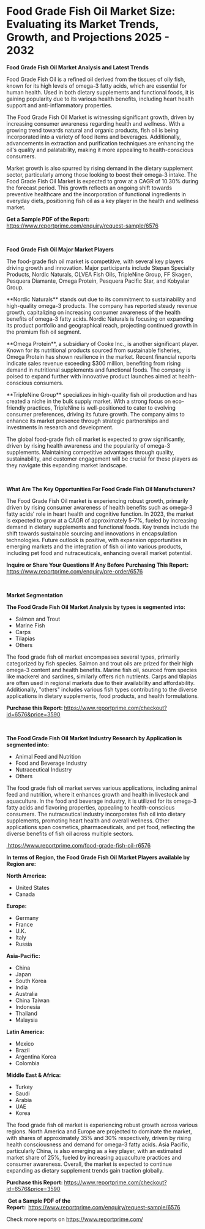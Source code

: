 <p><h1>Food Grade Fish Oil Market Size: Evaluating its Market Trends, Growth, and Projections 2025 - 2032</h1></p><p><strong>Food Grade Fish Oil Market Analysis and Latest Trends</strong></p>
<p><p>Food Grade Fish Oil is a refined oil derived from the tissues of oily fish, known for its high levels of omega-3 fatty acids, which are essential for human health. Used in both dietary supplements and functional foods, it is gaining popularity due to its various health benefits, including heart health support and anti-inflammatory properties.</p><p>The Food Grade Fish Oil Market is witnessing significant growth, driven by increasing consumer awareness regarding health and wellness. With a growing trend towards natural and organic products, fish oil is being incorporated into a variety of food items and beverages. Additionally, advancements in extraction and purification techniques are enhancing the oil's quality and palatability, making it more appealing to health-conscious consumers.</p><p>Market growth is also spurred by rising demand in the dietary supplement sector, particularly among those looking to boost their omega-3 intake. The Food Grade Fish Oil Market is expected to grow at a CAGR of 10.30% during the forecast period. This growth reflects an ongoing shift towards preventive healthcare and the incorporation of functional ingredients in everyday diets, positioning fish oil as a key player in the health and wellness market.</p></p>
<p><strong>Get a Sample PDF of the Report:&nbsp;</strong> <a href="https://www.reportprime.com/enquiry/request-sample/6576?utm_campaign=2515&utm_medium=2&utm_source=Github&utm_content=ia&utm_term=19032025&utm_id=food-grade-fish-oil">https://www.reportprime.com/enquiry/request-sample/6576</a></p>
<p>&nbsp;</p>
<p><strong>Food Grade Fish Oil Major Market Players</strong></p>
<p><p>The food-grade fish oil market is competitive, with several key players driving growth and innovation. Major participants include Stepan Specialty Products, Nordic Naturals, OLVEA Fish Oils, TripleNine Group, FF Skagen, Pesquera Diamante, Omega Protein, Pesquera Pacific Star, and Kobyalar Group.</p><p>**Nordic Naturals** stands out due to its commitment to sustainability and high-quality omega-3 products. The company has reported steady revenue growth, capitalizing on increasing consumer awareness of the health benefits of omega-3 fatty acids. Nordic Naturals is focusing on expanding its product portfolio and geographical reach, projecting continued growth in the premium fish oil segment.</p><p>**Omega Protein**, a subsidiary of Cooke Inc., is another significant player. Known for its nutritional products sourced from sustainable fisheries, Omega Protein has shown resilience in the market. Recent financial reports indicate sales revenue exceeding $300 million, benefiting from rising demand in nutritional supplements and functional foods. The company is poised to expand further with innovative product launches aimed at health-conscious consumers.</p><p>**TripleNine Group** specializes in high-quality fish oil production and has created a niche in the bulk supply market. With a strong focus on eco-friendly practices, TripleNine is well-positioned to cater to evolving consumer preferences, driving its future growth. The company aims to enhance its market presence through strategic partnerships and investments in research and development.</p><p>The global food-grade fish oil market is expected to grow significantly, driven by rising health awareness and the popularity of omega-3 supplements. Maintaining competitive advantages through quality, sustainability, and customer engagement will be crucial for these players as they navigate this expanding market landscape.</p></p>
<p>&nbsp;</p>
<p><strong>What Are The Key Opportunities For Food Grade Fish Oil Manufacturers?</strong></p>
<p><p>The Food Grade Fish Oil market is experiencing robust growth, primarily driven by rising consumer awareness of health benefits such as omega-3 fatty acids' role in heart health and cognitive function. In 2023, the market is expected to grow at a CAGR of approximately 5-7%, fueled by increasing demand in dietary supplements and functional foods. Key trends include the shift towards sustainable sourcing and innovations in encapsulation technologies. Future outlook is positive, with expansion opportunities in emerging markets and the integration of fish oil into various products, including pet food and nutraceuticals, enhancing overall market potential.</p></p>
<p><strong>Inquire or Share Your Questions If Any Before Purchasing This Report:</strong> <a href="https://www.reportprime.com/enquiry/pre-order/6576?utm_campaign=2515&utm_medium=2&utm_source=Github&utm_content=ia&utm_term=19032025&utm_id=food-grade-fish-oil">https://www.reportprime.com/enquiry/pre-order/6576</a></p>
<p>&nbsp;</p>
<p><strong>Market Segmentation</strong></p>
<p><strong>The Food Grade Fish Oil Market Analysis by types is segmented into:</strong></p>
<p><ul><li>Salmon and Trout</li><li>Marine Fish</li><li>Carps</li><li>Tilapias</li><li>Others</li></ul></p>
<p><p>The food grade fish oil market encompasses several types, primarily categorized by fish species. Salmon and trout oils are prized for their high omega-3 content and health benefits. Marine fish oil, sourced from species like mackerel and sardines, similarly offers rich nutrients. Carps and tilapias are often used in regional markets due to their availability and affordability. Additionally, "others" includes various fish types contributing to the diverse applications in dietary supplements, food products, and health formulations.</p></p>
<p><strong>Purchase this Report:&nbsp;</strong><a href="https://www.reportprime.com/checkout?id=6576&price=3590&utm_campaign=2515&utm_medium=2&utm_source=Github&utm_content=ia&utm_term=19032025&utm_id=food-grade-fish-oil">https://www.reportprime.com/checkout?id=6576&price=3590</a></p>
<p>&nbsp;</p>
<p><strong>The Food Grade Fish Oil Market Industry Research by Application is segmented into:</strong></p>
<p><ul><li>Animal Feed and Nutrition</li><li>Food and Beverage Industry</li><li>Nutraceutical Industry</li><li>Others</li></ul></p>
<p><p>The food grade fish oil market serves various applications, including animal feed and nutrition, where it enhances growth and health in livestock and aquaculture. In the food and beverage industry, it is utilized for its omega-3 fatty acids and flavoring properties, appealing to health-conscious consumers. The nutraceutical industry incorporates fish oil into dietary supplements, promoting heart health and overall wellness. Other applications span cosmetics, pharmaceuticals, and pet food, reflecting the diverse benefits of fish oil across multiple sectors.</p></p>
<p><a href="https://www.reportprime.com/food-grade-fish-oil-r6576?utm_campaign=2515&utm_medium=2&utm_source=Github&utm_content=ia&utm_term=19032025&utm_id=food-grade-fish-oil">&nbsp;https://www.reportprime.com/food-grade-fish-oil-r6576</a></p>
<p><strong>In terms of Region, the Food Grade Fish Oil Market Players available by Region are:</strong></p>
<p>
    <p> <strong> North America: </strong>
        <ul>
            <li>United States</li>
            <li>Canada</li>
        </ul>
        </p> 
    <p> <strong> Europe: </strong>
        <ul>
            <li>Germany</li>
            <li>France</li>
            <li>U.K.</li>
            <li>Italy</li>
            <li>Russia</li>
        </ul>
        </p> 
    <p> <strong> Asia-Pacific: </strong>
        <ul>
            <li>China</li>
            <li>Japan</li>
            <li>South Korea</li>
            <li>India</li>
            <li>Australia</li>
            <li>China Taiwan</li>
            <li>Indonesia</li>
            <li>Thailand</li>
            <li>Malaysia</li>
        </ul>
        </p> 
    <p> <strong> Latin America: </strong>
        <ul>
            <li>Mexico</li>
            <li>Brazil</li>
            <li>Argentina Korea</li>
            <li>Colombia</li>
        </ul>
        </p> 
    <p> <strong> Middle East & Africa: </strong>
        <ul>
            <li>Turkey</li>
            <li>Saudi</li>
            <li>Arabia</li>
            <li>UAE</li>
            <li>Korea</li>
        </ul>
    </p>
    </p>
<p><p>The food grade fish oil market is experiencing robust growth across various regions. North America and Europe are projected to dominate the market, with shares of approximately 35% and 30% respectively, driven by rising health consciousness and demand for omega-3 fatty acids. Asia Pacific, particularly China, is also emerging as a key player, with an estimated market share of 25%, fueled by increasing aquaculture practices and consumer awareness. Overall, the market is expected to continue expanding as dietary supplement trends gain traction globally.</p></p>
<p><strong>Purchase this Report: </strong><a href="https://www.reportprime.com/checkout?id=6576&price=3590&utm_campaign=2515&utm_medium=2&utm_source=Github&utm_content=ia&utm_term=19032025&utm_id=food-grade-fish-oil">https://www.reportprime.com/checkout?id=6576&price=3590</a></p>
<p>&nbsp;<strong>Get a Sample PDF of the Report:&nbsp;&nbsp;</strong><a href="https://www.reportprime.com/enquiry/request-sample/6576?utm_campaign=2515&utm_medium=2&utm_source=Github&utm_content=ia&utm_term=19032025&utm_id=food-grade-fish-oil">https://www.reportprime.com/enquiry/request-sample/6576</a></p>
<p><strong></strong></p>
<p>Check more reports on <a href="https://www.reportprime.com/?utm_campaign=2515&utm_medium=2&utm_source=Github&utm_content=ia&utm_term=19032025&utm_id=food-grade-fish-oil">https://www.reportprime.com/</a></p>
